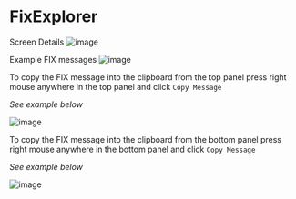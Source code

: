 # FixExplorer
Screen Details
![image](https://user-images.githubusercontent.com/4507527/162614318-5dbfdbaf-2cf4-493f-a990-e482ade4c62a.png)

Example FIX messages
![image](https://user-images.githubusercontent.com/4507527/162613892-01471eca-d9b1-42f0-996b-6d13c51426a9.png)

To copy the FIX message into the clipboard from the top panel press right mouse anywhere in the top panel and click `Copy Message`

*See example below*

![image](https://user-images.githubusercontent.com/4507527/162613981-99fcdbd9-fed5-4c23-89ad-cfa53e55c710.png)


To copy the FIX message into the clipboard from the bottom panel press right mouse anywhere in the bottom panel and click `Copy Message`

*See example below*

![image](https://user-images.githubusercontent.com/4507527/162613989-65f6abd8-cdeb-46b6-9c09-f908b087f32a.png)
